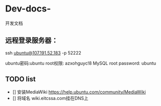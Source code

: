 # Dev-docs-
开发文档

## 远程登录服务器：
ssh ubuntu@107.191.52.183 -p 52222

ubuntu密码:ubuntu
root权限: azxohguyc!8
MySQL root password: ubuntu


## TODO list 
- [] 安装MediaWiki https://help.ubuntu.com/community/MediaWiki
- [] 将域名 wiki.eitcssa.com挂在DNS上


